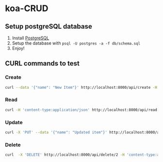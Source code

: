 # koa-CRUD

## Setup postgreSQL database
1. Install [PostgreSQL](https://www.postgresql.org/download/)
2. Setup the database with `psql -U postgres -a -f db/schema.sql`
3. Enjoy!

## CURL commands to test
### Create
```bash
curl --data '{"name": "New Item"}' http://localhost:8000/api/create -H 'content-type:application/json'
```

### Read
```bash
curl -H 'content-type:application/json' http://localhost:8000/api/read
```

### Update
```bash
curl -X 'PUT' --data '{"name": "Updated item"}' http://localhost:8000/api/update/1 -H 'content-type:application/json' 
```

### Delete
```bash
curl  -X 'DELETE' http://localhost:8000/api/delete/2 -H 'content-type:application/json'
```